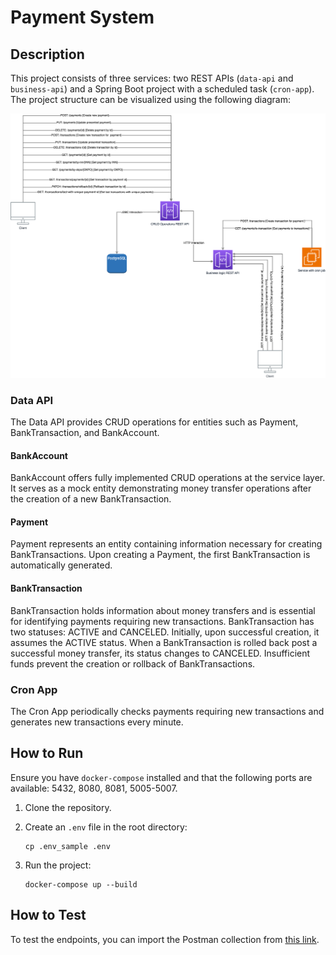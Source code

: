 # Payment System

## Description

This project consists of three services: two REST APIs (`data-api` and `business-api`) and a Spring Boot project with a scheduled task (`cron-app`). The project structure can be visualized using the following diagram:

![Project Diagram](./diagram.svg)

### Data API

The Data API provides CRUD operations for entities such as Payment, BankTransaction, and BankAccount.

#### BankAccount

BankAccount offers fully implemented CRUD operations at the service layer. It serves as a mock entity demonstrating money transfer operations after the creation of a new BankTransaction.

#### Payment

Payment represents an entity containing information necessary for creating BankTransactions. Upon creating a Payment, the first BankTransaction is automatically generated.

#### BankTransaction

BankTransaction holds information about money transfers and is essential for identifying payments requiring new transactions. BankTransaction has two statuses: ACTIVE and CANCELED. Initially, upon successful creation, it assumes the ACTIVE status. When a BankTransaction is rolled back post a successful money transfer, its status changes to CANCELED. Insufficient funds prevent the creation or rollback of BankTransactions.

### Cron App

The Cron App periodically checks payments requiring new transactions and generates new transactions every minute.

## How to Run

Ensure you have `docker-compose` installed and that the following ports are available: 5432, 8080, 8081, 5005-5007.

1. Clone the repository.
2. Create an `.env` file in the root directory:

    ```shell
    cp .env_sample .env
    ```

3. Run the project:

    ```shell
    docker-compose up --build
    ```

## How to Test

To test the endpoints, you can import the Postman collection from [this link](https://www.postman.com/noct2000/workspace/public-workspace/collection/20171165-f97e96f5-1599-4d3a-85d3-8e139af22904?action=share&creator=20171165&active-environment=20171165-12770c54-46ec-424f-9351-1390726ebec8).
